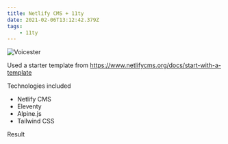 ```yaml
---
title: Netlify CMS + 11ty
date: 2021-02-06T13:12:42.379Z
tags:
    - 11ty
---
```


![Voicester](/static/img/voicester.png)

Used a starter template from https://www.netlifycms.org/docs/start-with-a-template

Technologies included

-   Netlify CMS
-   Eleventy
-   Alpine.js
-   Tailwind CSS

Result
